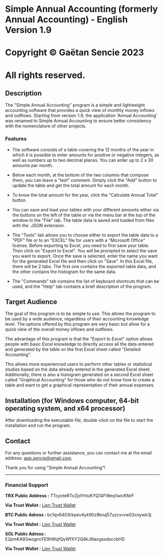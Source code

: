 # Simple Annual Accounting (formerly Annual Accounting) - English Version 1.9

# Copyright © Gaëtan Sencie 2023
# All rights reserved.

## Description

The "Simple Annual Accounting" program is a simple and lightweight accounting software that provides a quick view of monthly money inflows and outflows.
Starting from version 1.9, the application 'Annual Accounting' was renamed to Simple Annual Accounting to ensure better consistency with the nomenclature of other projects.

### Features

- The software consists of a table covering the 12 months of the year in which it is possible to enter amounts for positive or negative integers, as well as numbers up to two decimal places. You can enter up to 2 x 30 amounts per month.

- Below each month, at the bottom of the two columns that compose them, you can leave a "text" comment. Simply click the "Add" button to update the table and get the total amount for each month.

- To know the total amount for the year, click the "Calculate Annual Total" button.

- You can save and load your tables with your different amounts either via the buttons on the left of the table or via the menu bar at the top of the window in the "File" tab. The table data is saved and loaded from files with the .JSON extension.

- The "Tools" tab allows you to choose either to export the table data to a "PDF" file or to an "EXCEL" file for users with a "Microsoft Office" license. Before exporting to Excel, you need to first save your table. Then click on "Export to Excel". You will be prompted to select the save you want to export. Once the save is selected, enter the name you want for the generated Excel file and then click on "Save". In this Excel file, there will be 2 tabs. The first one contains the exported table data, and the other contains the histogram for the same data.

- The "Commands" tab contains the list of keyboard shortcuts that can be used, and the "Help" tab contains a brief description of the program.

## Target Audience

The goal of this program is to be simple to use. This allows the program to be used by a wide audience, regardless of their accounting knowledge level. The options offered by this program are very basic but allow for a quick view of the overall money inflows and outflows.

The advantage of this program is that the "Export to Excel" option allows people with basic Excel knowledge to directly access all the data entered and generated by the table on the first Excel sheet called "Detailed Accounting".

This allows more experienced users to perform other tables or statistical studies based on the data already entered in the generated Excel sheet. Additionally, there is also a histogram generated on a second Excel sheet called "Graphical Accounting" for those who do not know how to create a table and want to get a graphical representation of their annual expenses.

## Installation (for Windows computer, 64-bit operating system, and x64 processor)

After downloading the executable file, double-click on the file to start the installation and run the program.

## Contact

For any questions or further assistance, you can contact me at the email address: app.sencie@gmail.com.

Thank you for using "Simple Annual Accounting"!

---

### Financial Support

**TRX Public Address :** TTcyoteRToZjoYhtuKYQ14FWeq1wicKNrF

**Via Trust Wallet :** [Lien Trust Wallet](https://link.trustwallet.com/send?coin=195&address=TTcyoteRToZjoYhtuKYQ14FWeq1wicKNrF)

**BTC Public Adress :** bc1qv6403rkpev4yk90z8knq57uzcvrvw03cnywk3j

**Via Trust Wallet :** [Lien Trust Wallet](https://link.trustwallet.com/send?coin=0&address=bc1qv6403rkpev4yk90z8knq57uzcvrvw03cnywk3j)

**SOL Public Adress :** E2pmKA93wogncFE9hWqfQyWfXY2Q8kJNaogssdxccbHD

**Via Trust Wallet :** [Lien Trust Wallet](https://link.trustwallet.com/send?coin=501&address=E2pmKA93wogncFE9hWqfQyWfXY2Q8kJNaogssdxccbHD)
